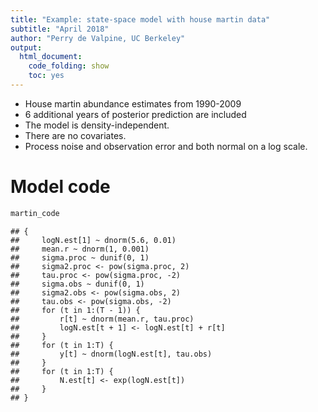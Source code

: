 ```yaml
---
title: "Example: state-space model with house martin data"
subtitle: "April 2018"
author: "Perry de Valpine, UC Berkeley"
output:
  html_document:
    code_folding: show
    toc: yes
---
```





- House martin abundance estimates from 1990-2009
- 6 additional years of posterior prediction are included
- The model is density-independent.
- There are no covariates.
- Process noise and observation error and both normal on a log scale.

# Model code


```r
martin_code
```

```
## {
##     logN.est[1] ~ dnorm(5.6, 0.01)
##     mean.r ~ dnorm(1, 0.001)
##     sigma.proc ~ dunif(0, 1)
##     sigma2.proc <- pow(sigma.proc, 2)
##     tau.proc <- pow(sigma.proc, -2)
##     sigma.obs ~ dunif(0, 1)
##     sigma2.obs <- pow(sigma.obs, 2)
##     tau.obs <- pow(sigma.obs, -2)
##     for (t in 1:(T - 1)) {
##         r[t] ~ dnorm(mean.r, tau.proc)
##         logN.est[t + 1] <- logN.est[t] + r[t]
##     }
##     for (t in 1:T) {
##         y[t] ~ dnorm(logN.est[t], tau.obs)
##     }
##     for (t in 1:T) {
##         N.est[t] <- exp(logN.est[t])
##     }
## }
```
